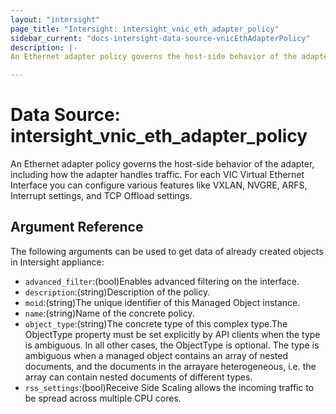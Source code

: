```yaml
---
layout: "intersight"
page_title: "Intersight: intersight_vnic_eth_adapter_policy"
sidebar_current: "docs-intersight-data-source-vnicEthAdapterPolicy"
description: |-
An Ethernet adapter policy governs the host-side behavior of the adapter, including how the adapter handles traffic. For each VIC Virtual Ethernet Interface you can configure various features like VXLAN, NVGRE, ARFS, Interrupt settings, and TCP Offload settings.

---
```


# Data Source: intersight_vnic_eth_adapter_policy
An Ethernet adapter policy governs the host-side behavior of the adapter, including how the adapter handles traffic. For each VIC Virtual Ethernet Interface you can configure various features like VXLAN, NVGRE, ARFS, Interrupt settings, and TCP Offload settings.

## Argument Reference
The following arguments can be used to get data of already created objects in Intersight appliance:
* `advanced_filter`:(bool)Enables advanced filtering on the interface.
* `description`:(string)Description of the policy.
* `moid`:(string)The unique identifier of this Managed Object instance.
* `name`:(string)Name of the concrete policy.
* `object_type`:(string)The concrete type of this complex type.The ObjectType property must be set explicitly by API clients when the type is ambiguous. In all other cases, the ObjectType is optional. The type is ambiguous when a managed object contains an array of nested documents, and the documents in the arrayare heterogeneous, i.e. the array can contain nested documents of different types.
* `rss_settings`:(bool)Receive Side Scaling allows the incoming traffic to be spread across multiple CPU cores.

